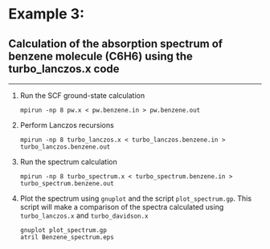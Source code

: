# Example 3: 
## Calculation of the absorption spectrum of benzene molecule (C6H6) using the turbo_lanczos.x code
------------------------------------------------------------------------

 1. Run the SCF ground-state calculation

        mpirun -np 8 pw.x < pw.benzene.in > pw.benzene.out

 2. Perform Lanczos recursions 

        mpirun -np 8 turbo_lanczos.x < turbo_lanczos.benzene.in > turbo_lanczos.benzene.out

 3. Run the spectrum calculation

        mpirun -np 8 turbo_spectrum.x < turbo_spectrum.benzene.in > turbo_spectrum.benzene.out

 4. Plot the spectrum using `gnuplot` and the script `plot_spectrum.gp`. 
    This script will make a comparison of the spectra
    calculated using `turbo_lanczos.x` and `turbo_davidson.x`

        gnuplot plot_spectrum.gp
        atril Benzene_spectrum.eps
